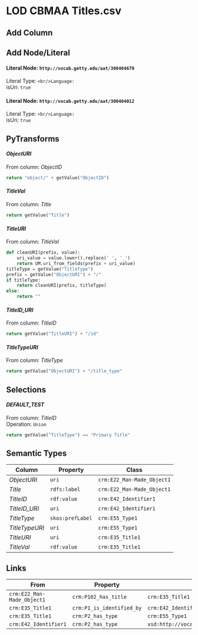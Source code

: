 # LOD CBMAA Titles.csv

## Add Column

## Add Node/Literal
#### Literal Node: `http://vocab.getty.edu/aat/300404670`
Literal Type: ``
<br/>Language: ``
<br/>isUri: `true`

#### Literal Node: `http://vocab.getty.edu/aat/300404012`
Literal Type: ``
<br/>Language: ``
<br/>isUri: `true`


## PyTransforms
#### _ObjectURI_
From column: _ObjectID_
``` python
return "object/" + getValue("ObjectID")
```

#### _TitleVal_
From column: _Title_
``` python
return getValue("Title")
```

#### _TitleURI_
From column: _TitleVal_
``` python
def cleanURI(prefix, value):
    uri_value = value.lower().replace(' ', '_')
    return UM.uri_from_fields(prefix + uri_value)
titleType = getValue("TitleType")
prefix = getValue("ObjectURI") + "/"
if titleType:
    return cleanURI(prefix, titleType)
else:
    return ""
```

#### _TitleID_URI_
From column: _TitleID_
``` python
return getValue("TitleURI") + "/id"
```

#### _TitleTypeURI_
From column: _TitleType_
``` python
return getValue("ObjectURI") + "/title_type"
```


## Selections
#### _DEFAULT_TEST_
From column: _TitleID_
<br>Operation: `Union`
``` python
return getValue("TitleType") == "Primary Title"
```


## Semantic Types
| Column | Property | Class |
|  ----- | -------- | ----- |
| _ObjectURI_ | `uri` | `crm:E22_Man-Made_Object1`|
| _Title_ | `rdfs:label` | `crm:E22_Man-Made_Object1`|
| _TitleID_ | `rdf:value` | `crm:E42_Identifier1`|
| _TitleID_URI_ | `uri` | `crm:E42_Identifier1`|
| _TitleType_ | `skos:prefLabel` | `crm:E55_Type1`|
| _TitleTypeURI_ | `uri` | `crm:E55_Type1`|
| _TitleURI_ | `uri` | `crm:E35_Title1`|
| _TitleVal_ | `rdf:value` | `crm:E35_Title1`|


## Links
| From | Property | To |
|  --- | -------- | ---|
| `crm:E22_Man-Made_Object1` | `crm:P102_has_title` | `crm:E35_Title1`|
| `crm:E35_Title1` | `crm:P1_is_identified_by` | `crm:E42_Identifier1`|
| `crm:E35_Title1` | `crm:P2_has_type` | `crm:E55_Type1`|
| `crm:E42_Identifier1` | `crm:P2_has_type` | `xsd:http://vocab.getty.edu/aat/300404012`|
